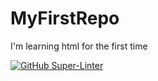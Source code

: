 # MyFirstRepo
I'm learning html for the first time

[![GitHub Super-Linter](https://github.com/Jacob-Galan/<MyFirstRepo>/workflows/Lint%20Code%20Base/badge.svg)](https://github.com/marketplace/actions/super-linter)

